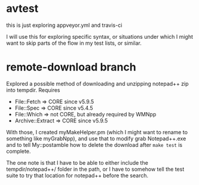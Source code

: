 # avtest
this is just exploring appveyor.yml and travis-ci

I will use this for exploring specific syntax, or situations under which
I might want to skip parts of the flow in my test lists, or similar.

# remote-download branch

Explored a possible method of downloading and unzipping notepad++ zip into tempdir.
Requires
* File::Fetch       => CORE since v5.9.5
* File::Spec        => CORE since v5.4.5
* File::Which       => not CORE, but already required by WMNpp
* Archive::Extract  => CORE since v5.9.5

With those, I created myMakeHelper.pm (which I might want to rename to something like myGrabNpp),
and use that to modify grab Notepad++.exe and to tell My::postamble how to delete the download
after `make test` is complete.

The one note is that I have to be able to either include the tempdir/notepad++/ folder in the
path, or I have to somehow tell the test suite to try that location for notepad++ before the
search.
